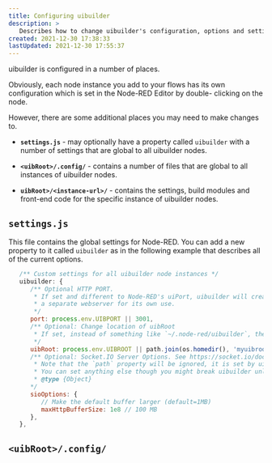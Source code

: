 ```yaml
---
title: Configuring uibuilder
description: >
   Describes how to change uibuilder's configuration, options and settings.
created: 2021-12-30 17:38:33
lastUpdated: 2021-12-30 17:55:37
---
```


uibuilder is configured in a number of places.

Obviously, each node instance you add to your flows has its own configuration which is set in the Node-RED Editor by double-
clicking on the node.

However, there are some additional places you may need to make changes to.

* **`settings.js`** - may optionally have a property called `uibuilder` with a number of settings that are global to
  all uibuilder nodes.

* **`<uibRoot>/.config/`** - contains a number of files that are global to all instances of uibuilder nodes.

* **`uibRoot>/<instance-url>/`** - contains the settings, build modules and front-end code for the specific instance
  of uibuilder nodes.

## `settings.js`

This file contains the global settings for Node-RED. You can add a new property to it called `uibuilder` as in the following
example that describes all of the current options.

```js
   /** Custom settings for all uibuilder node instances */
   uibuilder: {
      /** Optional HTTP PORT. 
       * If set and different to Node-RED's uiPort, uibuilder will create
       * a separate webserver for its own use.
       */
      port: process.env.UIBPORT || 3001,
      /** Optional: Change location of uibRoot
       * If set, instead of something like `~/.node-red/uibuilder`, the uibRoot folder can be anywhere you like.
       */
      uibRoot: process.env.UIBROOT || path.join(os.homedir(), 'myuibroot')',
      /** Optional: Socket.IO Server Options. See https://socket.io/docs/v4/server-options/
       * Note that the `path` property will be ignored, it is set by uibuilder itself.
       * You can set anything else though you might break uibuilder unless you know what you are doing.
       * @type {Object}
      */
      sioOptions: {
         // Make the default buffer larger (default=1MB)
         maxHttpBufferSize: 1e8 // 100 MB
      },
   },
```

## `<uibRoot>/.config/`